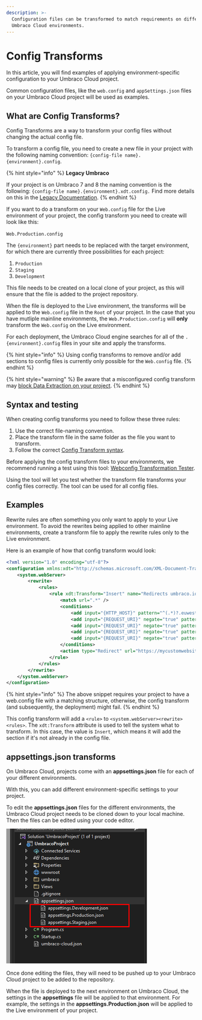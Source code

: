 ```yaml
---
description: >-
  Configuration files can be transformed to match requirements on different
  Umbraco Cloud environments.
---
```


# Config Transforms

In this article, you will find examples of applying environment-specific configuration to your Umbraco Cloud project.

Common configuration files, like the `web.config` and `appSettings.json` files on your Umbraco Cloud project will be used as examples.

## What are Config Transforms?

Config Transforms are a way to transform your config files without changing the actual config file.

To transform a config file, you need to create a new file in your project with the following naming convention: `{config-file name}.{environment}.config`.

{% hint style="info" %}
**Legacy Umbraco**

If your project is on Umbraco 7 and 8 the naming convention is the following: `{config-file name}.{environment}.xdt.config.` Find more details on this in the [Legacy Documentation](https://github.com/umbraco/UmbracoDocs/blob/legacy-cloud/Umbraco-Cloud/Set-Up/Config-Transforms/index.md).
{% endhint %}

If you want to do a transform on your `Web.config` file for the Live environment of your project, the config transform you need to create will look like this:

`Web.Production.config`

The `{environment}` part needs to be replaced with the target environment, for which there are currently three possibilities for each project:

1. `Production`
2. `Staging`
3. `Development`

This file needs to be created on a local clone of your project, as this will ensure that the file is added to the project repository.

When the file is deployed to the Live environment, the transforms will be applied to the `Web.config` file in the `Root` of your project. In the case that you have mutliple mainline environments, the `Web.Production.config` will **only** transform the `Web.config` on the Live environment.

For each deployment, the Umbraco Cloud engine searches for all of the `.{environment}.config` files in your site and apply the transforms.

{% hint style="info" %}
Using config transforms to remove and/or add sections to config files is currently only possible for the `Web.config` file.
{% endhint %}

{% hint style="warning" %}
Be aware that a misconfigured config transform may [block Data Extraction on your project](../../../optimize-and-maintain-your-site/monitor-and-troubleshoot/resolve-issues-quickly-and-efficiently/deployments/changes-not-being-applied.md).
{% endhint %}

## Syntax and testing

When creating config transforms you need to follow these three rules:

1. Use the correct file-naming convention.
2. Place the transform file in the same folder as the file you want to transform.
3. Follow the correct [Config Transform syntax](https://docs.microsoft.com/en-us/aspnet/core/host-and-deploy/iis/transform-webconfig?view=aspnetcore-5.0).

Before applying the config transform files to your environments, we recommend running a test using this tool: [Webconfig Transformation Tester](https://elmah.io/tools/webconfig-transformation-tester/).

Using the tool will let you test whether the transform file transforms your config files correctly. The tool can be used for all config files.

## Examples

Rewrite rules are often something you only want to apply to your Live environment. To avoid the rewrites being applied to other mainline environments, create a transform file to apply the rewrite rules only to the Live environment.

Here is an example of how that config transform would look:

```xml
<?xml version="1.0" encoding="utf-8"?>
<configuration xmlns:xdt="http://schemas.microsoft.com/XML-Document-Transform">
	<system.webServer>
		<rewrite>
			<rules>
				<rule xdt:Transform="Insert" name="Redirects umbraco.io to actual domain" stopProcessing="true">
					<match url=".*" />
					<conditions>
						<add input="{HTTP_HOST}" pattern="^(.*)?.euwest01.umbraco.io$" />
						<add input="{REQUEST_URI}" negate="true" pattern="^/umbraco" />
						<add input="{REQUEST_URI}" negate="true" pattern="^/DependencyHandler.axd" />
						<add input="{REQUEST_URI}" negate="true" pattern="^/App_Plugins" />
						<add input="{REQUEST_URI}" negate="true" pattern="localhost" />
					</conditions>
					<action type="Redirect" url="https://mycustomwebsite.com/{R:0}" appendQueryString="true" redirectType="Permanent" />
				</rule>
			</rules>
		</rewrite>
	</system.webServer>
</configuration>
```

{% hint style="info" %}
The above snippet requires your project to have a web.config file with a matching structure, otherwise, the config transform (and subsequently, the deployment) might fail.
{% endhint %}

This config transform will add a `<rule>` to `<system.webServer><rewrite><rules>`. The `xdt:Transform` attribute is used to tell the system what to transform. In this case, the value is `Insert`, which means it will add the section if it's not already in the config file.

## appsettings.json transforms

On Umbraco Cloud, projects come with an **appsettings.json** file for each of your different environments.

With this, you can add different environment-specific settings to your project.

To edit the **appsettings.json** files for the different environments, the Umbraco Cloud project needs to be cloned down to your local machine. Then the files can be edited using your code editor.

![appSettings.json transforms](images/appSettings.png)

Once done editing the files, they will need to be pushed up to your Umbraco Cloud project to be added to the repository.

When the file is deployed to the next environment on Umbraco Cloud, the settings in the **appsettings** file will be applied to that environment. For example, the settings in the **appsettings.Production.json** will be applied to the Live environment of your project.
